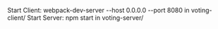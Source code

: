 Start Client: webpack-dev-server --host 0.0.0.0 --port 8080 in voting-client/
Start Server: npm start in voting-server/
